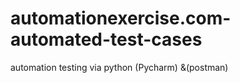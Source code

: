 # automationexercise.com-automated-test-cases
automation testing via python (Pycharm) &amp;(postman) 
